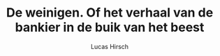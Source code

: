 ---
title: "De weinigen. Of het verhaal van de bankier in de buik van het beest"
author: "Lucas Hirsch"
isbn: "9062656145"
isbn13: "9789062656141"
rating: "0"
publisher: "Uitgeverij In de Knipscheer"
pages: "223"
publishYear: "2019"
read: "2020"
goodreads_id: "52149555"
language: "nl"
---